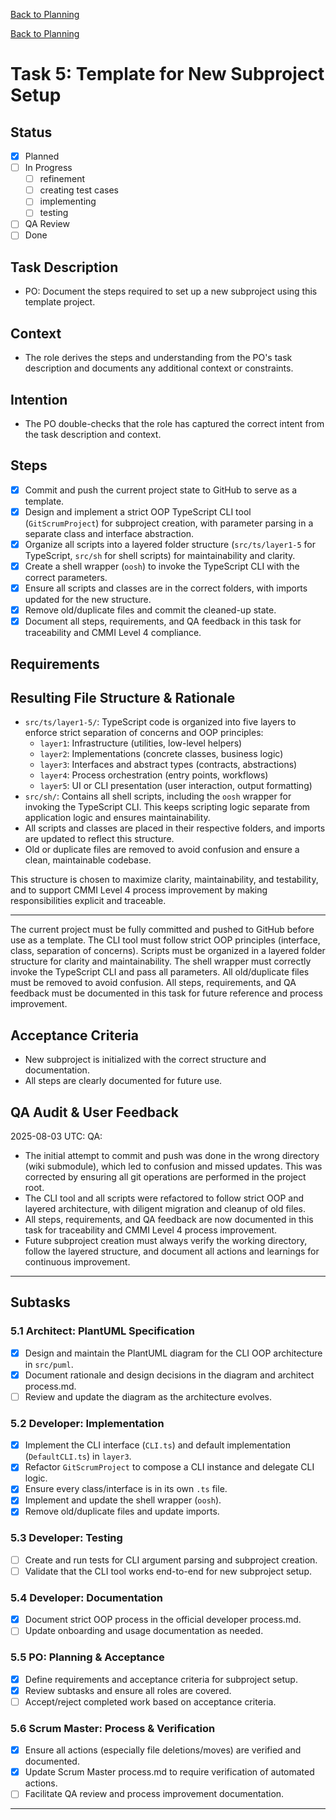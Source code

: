 <!--
SPDX-License-Identifier: AGPL-3.0-only + AI-GPL-Addendum
Copyright (c) 2025 The Web4Articles Authors
Copyleft: See AGPLv3 (./LICENSE) and AI-GPL Addendum (./AI-GPL.md)
Backlinks: /LICENSE , /AI-GPL.md
Use of `scrum.pmo` roles/process docs with AI is subject to AI-GPL copyleft unless dual-licensed.
-->

[Back to Planning](./planning.md)


[Back to Planning](../planning.md)

# Task 5: Template for New Subproject Setup

## Status
- [x] Planned
- [ ] In Progress
  - [ ] refinement
  - [ ] creating test cases
  - [ ] implementing
  - [ ] testing
- [ ] QA Review
- [ ] Done

## Task Description
- PO: Document the steps required to set up a new subproject using this template project.

## Context
- The role derives the steps and understanding from the PO's task description and documents any additional context or constraints.

## Intention
- The PO double-checks that the role has captured the correct intent from the task description and context.

## Steps
- [x] Commit and push the current project state to GitHub to serve as a template.
- [x] Design and implement a strict OOP TypeScript CLI tool (`GitScrumProject`) for subproject creation, with parameter parsing in a separate class and interface abstraction.
- [x] Organize all scripts into a layered folder structure (`src/ts/layer1-5` for TypeScript, `src/sh` for shell scripts) for maintainability and clarity.
- [x] Create a shell wrapper (`oosh`) to invoke the TypeScript CLI with the correct parameters.
- [x] Ensure all scripts and classes are in the correct folders, with imports updated for the new structure.
- [x] Remove old/duplicate files and commit the cleaned-up state.
- [x] Document all steps, requirements, and QA feedback in this task for traceability and CMMI Level 4 compliance.

## Requirements

## Resulting File Structure & Rationale

- `src/ts/layer1-5/`: TypeScript code is organized into five layers to enforce strict separation of concerns and OOP principles:
  - `layer1`: Infrastructure (utilities, low-level helpers)
  - `layer2`: Implementations (concrete classes, business logic)
  - `layer3`: Interfaces and abstract types (contracts, abstractions)
  - `layer4`: Process orchestration (entry points, workflows)
  - `layer5`: UI or CLI presentation (user interaction, output formatting)
- `src/sh/`: Contains all shell scripts, including the `oosh` wrapper for invoking the TypeScript CLI. This keeps scripting logic separate from application logic and ensures maintainability.
- All scripts and classes are placed in their respective folders, and imports are updated to reflect this structure.
- Old or duplicate files are removed to avoid confusion and ensure a clean, maintainable codebase.

This structure is chosen to maximize clarity, maintainability, and testability, and to support CMMI Level 4 process improvement by making responsibilities explicit and traceable.

---
The current project must be fully committed and pushed to GitHub before use as a template.
The CLI tool must follow strict OOP principles (interface, class, separation of concerns).
Scripts must be organized in a layered folder structure for clarity and maintainability.
The shell wrapper must correctly invoke the TypeScript CLI and pass all parameters.
All old/duplicate files must be removed to avoid confusion.
All steps, requirements, and QA feedback must be documented in this task for future reference and process improvement.

## Acceptance Criteria
- New subproject is initialized with the correct structure and documentation.
- All steps are clearly documented for future use.


## QA Audit & User Feedback
2025-08-03 UTC: QA: 
- The initial attempt to commit and push was done in the wrong directory (wiki submodule), which led to confusion and missed updates. This was corrected by ensuring all git operations are performed in the project root. 
- The CLI tool and all scripts were refactored to follow strict OOP and layered architecture, with diligent migration and cleanup of old files.
- All steps, requirements, and QA feedback are now documented in this task for traceability and CMMI Level 4 process improvement. 
- Future subproject creation must always verify the working directory, follow the layered structure, and document all actions and learnings for continuous improvement.

---
## Subtasks


### 5.1 Architect: PlantUML Specification
- [x] Design and maintain the PlantUML diagram for the CLI OOP architecture in `src/puml`.
- [x] Document rationale and design decisions in the diagram and architect process.md.
- [ ] Review and update the diagram as the architecture evolves.

### 5.2 Developer: Implementation
- [x] Implement the CLI interface (`CLI.ts`) and default implementation (`DefaultCLI.ts`) in `layer3`.
- [x] Refactor `GitScrumProject` to compose a CLI instance and delegate CLI logic.
- [x] Ensure every class/interface is in its own `.ts` file.
- [x] Implement and update the shell wrapper (`oosh`).
- [x] Remove old/duplicate files and update imports.

### 5.3 Developer: Testing
- [ ] Create and run tests for CLI argument parsing and subproject creation.
- [ ] Validate that the CLI tool works end-to-end for new subproject setup.

### 5.4 Developer: Documentation
- [x] Document strict OOP process in the official developer process.md.
- [ ] Update onboarding and usage documentation as needed.

### 5.5 PO: Planning & Acceptance
- [x] Define requirements and acceptance criteria for subproject setup.
- [x] Review subtasks and ensure all roles are covered.
- [ ] Accept/reject completed work based on acceptance criteria.

### 5.6 Scrum Master: Process & Verification
- [x] Ensure all actions (especially file deletions/moves) are verified and documented.
- [x] Update Scrum Master process.md to require verification of automated actions.
- [ ] Facilitate QA review and process improvement documentation.

---
